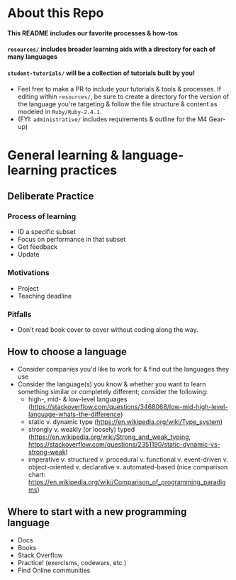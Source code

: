 # About this Repo
#### This README includes our favorite processes & how-tos
#### `resources/` includes broader learning aids with a directory for each of many languages
#### `student-tutorials/` will be a collection of tutorials built by you! 
* Feel free to make a PR to include your tutorials & tools & processes. If editing within `resources/`, be sure to create a directory for the version of the language you're targeting & follow the file structure & content as modeled in `Ruby/Ruby-2.4.1`. 
* (FYI: `administrative/` includes requirements & outline for the M4 Gear-up)

# General learning & language-learning practices

## Deliberate Practice
### Process of learning
  * ID a specific subset
  * Focus on performance in that subset
  * Get feedback
  * Update 

### Motivations
  * Project
  * Teaching deadline
### Pitfalls
  * Don't read book cover to cover without coding along the way.
  
## How to choose a language
  * Consider companies you'd like to work for & find out the languages they use
  * Consider the language(s) you know & whether you want to learn something similar or completely different; consider the following:
    * high-, mid- & low-level languages (https://stackoverflow.com/questions/3468068/low-mid-high-level-language-whats-the-difference)
    * static v. dynamic type (https://en.wikipedia.org/wiki/Type_system) 
    * strongly v. weakly (or loosely) typed (https://en.wikipedia.org/wiki/Strong_and_weak_typing, https://stackoverflow.com/questions/2351190/static-dynamic-vs-strong-weak)
    * imperative v. structured v. procedural v. functional v. event-driven v. object-oriented v. declarative v. automated-based (nice comparison chart: https://en.wikipedia.org/wiki/Comparison_of_programming_paradigms)
     
## Where to start with a new programming language
  * Docs
  * Books
  * Stack Overflow
  * Practice! (exercisms, codewars, etc.)
  * Find Online communities
